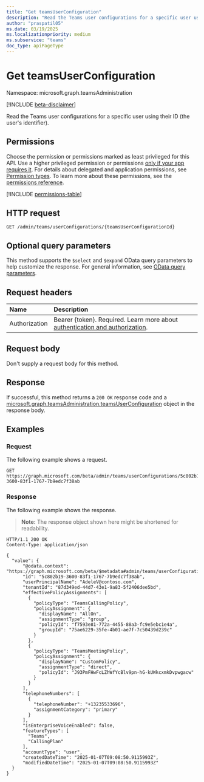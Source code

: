 ```yaml
---
title: "Get teamsUserConfiguration"
description: "Read the Teams user configurations for a specific user using their ID (the user's identifier)."
author: "praspatil05"
ms.date: 03/19/2025
ms.localizationpriority: medium
ms.subservice: "teams"
doc_type: apiPageType
---
```


# Get teamsUserConfiguration

Namespace: microsoft.graph.teamsAdministration

[!INCLUDE [beta-disclaimer](../../includes/beta-disclaimer.md)]

Read the Teams user configurations for a specific user using their ID (the user's identifier).

## Permissions

Choose the permission or permissions marked as least privileged for this API. Use a higher privileged permission or permissions [only if your app requires it](/graph/permissions-overview#best-practices-for-using-microsoft-graph-permissions). For details about delegated and application permissions, see [Permission types](/graph/permissions-overview#permission-types). To learn more about these permissions, see the [permissions reference](/graph/permissions-reference).

<!-- { "blockType": "permissions", "name": "teamsadministration_teamsuserconfiguration_get" } -->
[!INCLUDE [permissions-table](../includes/permissions/teamsadministration-teamsuserconfiguration-get-permissions.md)]

## HTTP request

<!-- {
  "blockType": "ignored"
}
-->
``` http
GET /admin/teams/userConfigurations/{teamsUserConfigurationId}
```

## Optional query parameters

This method supports the `$select` and `$expand` OData query parameters to help customize the response. For general information, see [OData query parameters](/graph/query-parameters).

## Request headers

|Name|Description|
|:---|:---|
|Authorization|Bearer {token}. Required. Learn more about [authentication and authorization](/graph/auth/auth-concepts).|

## Request body

Don't supply a request body for this method.

## Response

If successful, this method returns a `200 OK` response code and a [microsoft.graph.teamsAdministration.teamsUserConfiguration](../resources/teamsadministration-teamsuserconfiguration.md) object in the response body.

## Examples

### Request

The following example shows a request.
<!-- {
  "blockType": "request",
  "name": "get_teamsuserconfiguration",
  "sampleKeys": ["5c802b19-3600-83f1-1767-7b9edc7f38ab"]
}
-->
``` http
GET https://graph.microsoft.com/beta/admin/teams/userConfigurations/5c802b19-3600-83f1-1767-7b9edc7f38ab
```

### Response

The following example shows the response.
>**Note:** The response object shown here might be shortened for readability.
<!-- {
  "blockType": "response",
  "truncated": true,
  "@odata.type": "microsoft.graph.teamsAdministration.teamsUserConfiguration"
}
-->
``` http
HTTP/1.1 200 OK
Content-Type: application/json

{
  "value": {
      "@odata.context": "https://graph.microsoft.com/beta/$metadata#admin/teams/userConfigurations/$entity",   
      "id": "5c802b19-3600-83f1-1767-7b9edc7f38ab",
      "userPrincipalName": "AdeleV@contoso.com",
      "tenantId": "87d349ed-44d7-43e1-9a83-5f2406dee5bd",
      "effectivePolicyAssignments": [
        {
          "policyType": "TeamsCallingPolicy",
          "policyAssignment": {
            "displayName": "AllOn",
            "assignmentType": "group",
            "policyId": "f7593e81-772a-4455-88a3-fc9e5ebc1e4a",
            "groupId": "75ae6229-35fe-4b01-ae7f-7c50439d239c"
          }
        },
        {
          "policyType": "TeamsMeetingPolicy",
          "policyAssignment": {
            "displayName": "CustomPolicy",
            "assignmentType": "direct",
            "policyId": "J93PmFHwFcLZhWfYcBlv9pn-hG-kUWkcxmkDvpwgacw"
          }
        }
      ],
      "telephoneNumbers": [
        {
          "telephoneNumber": "+13235533696",
          "assignmentCategory": "primary"
        }
      ],
      "isEnterpriseVoiceEnabled": false,
      "featureTypes": [
        "Teams",
        "CallingPlan"
      ],
      "accountType": "user",
      "createdDateTime": "2025-01-07T09:08:50.9115993Z",
      "modifiedDateTime": "2025-01-07T09:08:50.9115993Z"
  }
}
```
